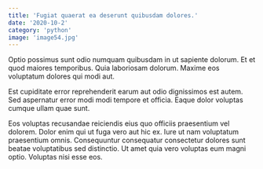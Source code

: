 ```yaml
---
title: 'Fugiat quaerat ea deserunt quibusdam dolores.'
date: '2020-10-2'
category: 'python'
image: 'image54.jpg'
---
```


Optio possimus sunt odio numquam quibusdam in ut sapiente dolorum. Et et quod maiores temporibus. Quia laboriosam dolorum. Maxime eos voluptatum dolores qui modi aut.
 Est cupiditate error reprehenderit earum aut odio dignissimos est autem. Sed aspernatur error modi modi tempore et officia. Eaque dolor voluptas cumque ullam quae sunt.
 Eos voluptas recusandae reiciendis eius quo officiis praesentium vel dolorem. Dolor enim qui ut fuga vero aut hic ex. Iure ut nam voluptatum praesentium omnis. Consequuntur consequatur consectetur dolores sunt beatae voluptatibus sed distinctio. Ut amet quia vero voluptas eum magni optio. Voluptas nisi esse eos.
